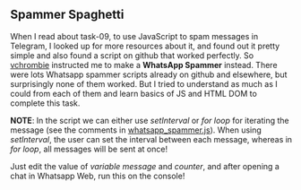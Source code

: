 ## Spammer Spaghetti
When I read about task-09, to use JavaScript to spam messages in Telegram, I looked up for more resources about it, and found out it pretty simple and also found a script on github that worked perfectly. So [vchrombie](https://github.com/vchrombie) instructed me to make a **WhatsApp Spammer** instead.
There were lots Whatsapp spammer scripts already on github and elsewhere, but surprisingly none of them worked. But I tried to understand as much as I could from each of them and learn basics of JS and HTML DOM to complete this task.


**NOTE**: In the script we can either use *setInterval* or *for loop* for iterating the message (see the comments in [whatsapp_spammer.js](https://github.com/s0mnaths/amfoss-tasks/blob/main/task-09/whatsapp_spammer.js)). When using *setInterval*, the user can set the interval between each message, whereas in *for loop*, all messages will be sent at once!

Just edit the value of *variable message* and *counter*, and after opening a chat in Whatsapp Web, run this on the console!
